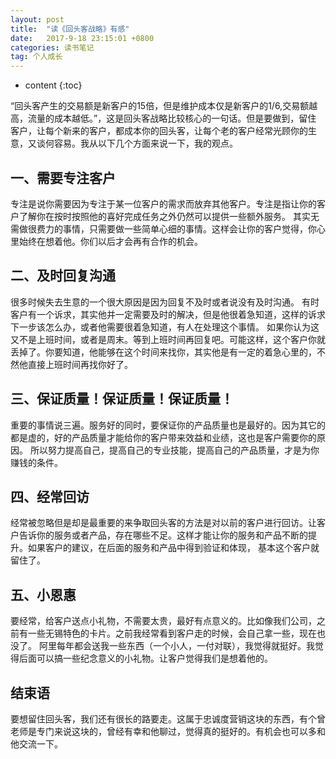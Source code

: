 ```yaml
---
layout: post
title:  "读《回头客战略》有感"
date:   2017-9-18 23:15:01 +0800
categories: 读书笔记
tag: 个人成长
---
```


* content
{:toc}

“回头客产生的交易额是新客户的15倍，但是维护成本仅是新客户的1/6,交易额越高，流量的成本越低。”，这是回头客战略比较核心的一句话。但是要做到，留住
客户，让每个新来的客户，都成本你的回头客，让每个老的客户经常光顾你的生意，又谈何容易。我从以下几个方面来说一下，我的观点。

一、需要专注客户
-------------------------------
专注是说你需要因为专注于某一位客户的需求而放弃其他客户。专注是指让你的客户了解你在按时按照他的喜好完成任务之外仍然可以提供一些额外服务。
其实无需做很费力的事情，只需要做一些简单心细的事情。这样会让你的客户觉得，你心里始终在想着他。你们以后才会再有合作的机会。

二、及时回复沟通
----------------------
很多时候失去生意的一个很大原因是因为回复不及时或者说没有及时沟通。
有时客户有一个诉求，其实他并一定需要及时的解决，但是他很着急知道，这样的诉求下一步该怎么办，或者他需要很着急知道，有人在处理这个事情。
如果你认为这又不是上班时间，或者是周末。等到上班时间再回复吧。可能这样，这个客户你就丢掉了。你要知道，他能够在这个时间来找你，其实他是有一定的着急心里的，不然他直接上班时间再找你好了。

三、保证质量！保证质量！保证质量！
--------------------
重要的事情说三遍。服务好的同时，要保证你的产品质量也是最好的。因为其它的都是虚的，好的产品质量才能给你的客户带来效益和业绩，这也是客户需要你的原因。
所以努力提高自己，提高自己的专业技能，提高自己的产品质量，才是为你赚钱的条件。

四、经常回访
--------------------
经常被忽略但是却是最重要的来争取回头客的方法是对以前的客户进行回访。让客户告诉你的服务或者产品，存在哪些不足。这样才能让你的服务和产品不断的提升。如果客户的建议，在后面的服务和产品中得到验证和体现，
基本这个客户就留住了。

五、小恩惠
--------------------
要经常，给客户送点小礼物，不需要太贵，最好有点意义的。比如像我们公司，之前有一些无锡特色的卡片。之前我经常看到客户走的时候，会自己拿一些，现在也没了。
阿里每年都会送我一些东西（一个小人，一付对联），我觉得就挺好。我觉得后面可以搞一些纪念意义的小礼物。让客户觉得我们是想着他的。

结束语
--------------------
要想留住回头客，我们还有很长的路要走。这属于忠诚度营销这块的东西，有个曾老师是专门来说这块的，曾经有幸和他聊过，觉得真的挺好的。有机会也可以多和他交流一下。
